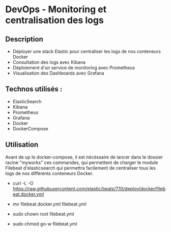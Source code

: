# DevOps - Monitoring et centralisation des logs

## Description

- Déployer une stack Elastic pour centraliser les logs de nos conteneurs Docker
- Consultation des logs avec Kibana
- Déploiement d'un service de monitoring avec Prometheus
- Visualisation des Dashboards avec Grafana

## Technos utilisés :

- ElasticSearch
- Kibana
- Prometheus
- Grafana
- Docker
- DockerCompose

## Utilisation

Avant de up le docker-compose, il est nécéssaire de lancer dans le dossier racine "myworks" ces commandes, qui permettent de charger le module Filebeat d'elasticsearch qui permettra facilement de centraliser tous les logs de nos différents conteneurs Docker.

- curl -L -O https://raw.githubusercontent.com/elastic/beats/7.10/deploy/docker/filebeat.docker.yml

- mv filebeat.docker.yml filebeat.yml

- sudo chown root filebeat.yml

- sudo chmod go-w filebeat.yml
